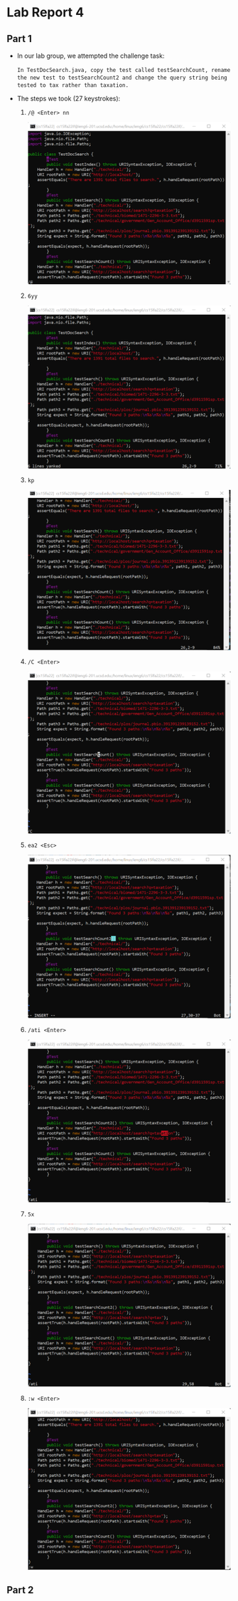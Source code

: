 # Lab Report 4

## Part 1

 - In our lab group, we attempted the challenge task:
 
    `In TestDocSearch.java, copy the test called testSearchCount, rename the new test to testSearchCount2 and change the query string being tested to tax rather than taxation.`

- The steps we took (27 keystrokes):

    1. `/@ <Enter> nn`

        ![SearchForTest](Searchfor%40.png)

    3. `6yy`

        ![CopyTest](CopyLines.png)

    4. `kp`

        ![PasteTest](PastedAbove.png)

    5. `/C <Enter>`

        ![SearchforTestName](SearchforC.png)

    7. `ea2 <Esc>`

        ![ChangeName](ChangeTestName.png)

    8. `/ati <Enter>`

        ![SearchforAti](SearchforAti.png)

    10. `5x` 

        ![DeleteLetters](DeleteLast5.png)

    11. `:w <Enter>`

        ![SaveFile](SaveFile.png)

## Part 2

